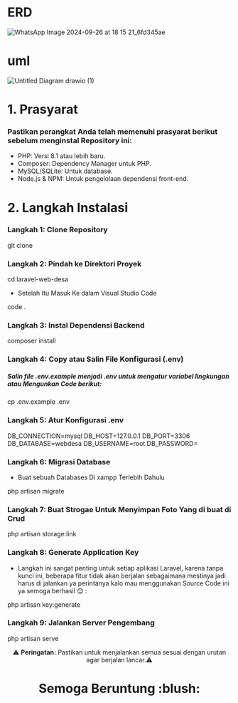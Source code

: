 # ERD
![WhatsApp Image 2024-09-26 at 18 15 21_6fd345ae](https://github.com/user-attachments/assets/0aafb8fb-b19d-4ec5-8eae-82b3f6e03d22)
# uml
![Untitled Diagram drawio (1)](https://github.com/user-attachments/assets/e5d69ebd-fcf6-4692-9500-3b7b9a156576)

# 1. Prasyarat 
### Pastikan perangkat Anda telah memenuhi prasyarat berikut sebelum menginstal Repository ini:

- PHP: Versi 8.1 atau lebih baru.
- Composer: Dependency Manager untuk PHP.
- MySQL/SQLite: Untuk database.
- Node.js & NPM: Untuk pengelolaan dependensi front-end.

# 2. Langkah Instalasi  

### Langkah 1: Clone Repository 
git clone
### Langkah 2: Pindah ke Direktori Proyek 


cd laravel-web-desa

- Setelah Itu Masuk Ke dalam Visual Studio Code


code .

### Langkah 3: Instal Dependensi Backend

composer install

### Langkah 4: Copy atau Salin File Konfigurasi (.env)

##### Salin file .env.example menjadi .env untuk mengatur variabel lingkungan atau Mengunkan Code berikut:


cp .env.example .env


### Langkah 5: Atur Konfigurasi .env


 DB_CONNECTION=mysql
 DB_HOST=127.0.0.1
 DB_PORT=3306
 DB_DATABASE=webdesa
 DB_USERNAME=root
 DB_PASSWORD=


### Langkah 6: Migrasi Database

- Buat sebuah Databases Di xampp Terlebih Dahulu


php artisan migrate


### Langkah 7: Buat Strogae Untuk Menyimpan Foto Yang di buat di Crud

php artisan storage:link


### Langkah 8: Generate Application Key

- Langkah ini sangat penting untuk setiap aplikasi Laravel, karena tanpa kunci ini, beberapa fitur tidak akan berjalan sebagaimana mestinya jadi harus di jalankan ya perintanya kalo mau menggunakan Source Code ini ya semoga berhasil :blush: :


php artisan key:generate


### Langkah 9: Jalankan Server Pengembang


php artisan serve



<p align="center">
⚠ <strong>Peringatan:</strong> Pastikan untuk menjalankan semua sesuai dengan urutan agar berjalan lancar.⚠
</p>
<h1 align="center">Semoga Beruntung :blush:</h1>
